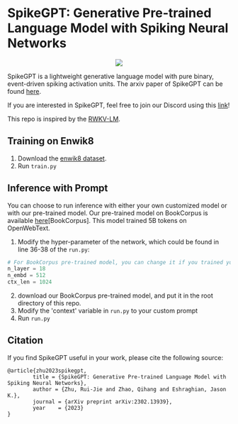 # SpikeGPT: Generative Pre-trained Language Model with Spiking Neural Networks

<p align="center" float="center">
  <img src="https://github.com/ridgerchu/SpikeGPT/blob/master/static/spikegpt.png"/>
</p>

SpikeGPT is a lightweight generative language model with pure binary, event-driven spiking activation units. The arxiv paper of SpikeGPT can be found [here](https://arxiv.org/abs/2302.13939).

If you are interested in SpikeGPT, feel free to join our Discord using this [link](https://discord.gg/gdUpuTJ6QZ)!

This repo is inspired by the [RWKV-LM](https://github.com/BlinkDL/RWKV-LM).

## Training on Enwik8

1. Download the [enwik8 dataset](https://data.deepai.org/enwik8.zip).
2. Run `train.py`

## Inference with Prompt

You can choose to run inference with either your own customized model or with our pre-trained model. Our pre-trained model on BookCorpus is available [here]([https://huggingface.co/ridger/SpikeGPT-BookCorpus/blob/main/BookCorpus-SpikeGPT.pth](https://huggingface.co/ridger/SpikeGPT-OpenWebText-216M))[BookCorpus]. This model trained 5B tokens on OpenWebText. 

1. Modify the hyper-parameter of the network, which could be found in line 36-38 of the `run.py`:
```python
# For BookCorpus pre-trained model, you can change it if you trained your own model.
n_layer = 18
n_embd = 512
ctx_len = 1024
```
2. download our BookCorpus pre-trained model, and put it in the root directory of this repo.
3. Modify the  'context' variable in `run.py` to your custom prompt
4. Run `run.py`



## Citation


If you find SpikeGPT useful in your work, please cite the following source:

```
@article{zhu2023spikegpt,
        title = {SpikeGPT: Generative Pre-trained Language Model with Spiking Neural Networks},
        author = {Zhu, Rui-Jie and Zhao, Qihang and Eshraghian, Jason K.},
        journal = {arXiv preprint arXiv:2302.13939},
        year    = {2023}
}
```
